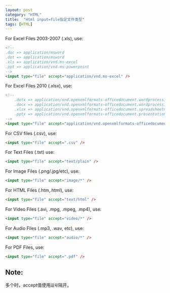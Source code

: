 ```yaml
---
layout: post
category: "HTML"
title:  "Html input=file指定文件类型"
tags: [HTML]
---
```


For Excel Files 2003-2007 (.xls), use: 

```html
<!--
.doc => application/msword
.dot => application/msword
.xls => application/vnd.ms-excel
.ppt => application/vnd.ms-powerpoint
-->
<input type="file" accept="application/vnd.ms-excel" />
```
For Excel Files 2010 (.xlsx), use: 

```html
<!--
    .dotx => application/vnd.openxmlformats-officedocument.wordprocessingml.template
    .docx => application/vnd.openxmlformats-officedocument.wordprocessingml.document
    .xlsx => application/vnd.openxmlformats-officedocument.spreadsheetml.sheet
    .pptx => application/vnd.openxmlformats-officedocument.presentationml.presentation
-->
<input type="file" accept="application/vnd.openxmlformats-officedocument.spreadsheetml.sheet" />
```
For CSV files (.csv), use: 

```html
<input type="file" accept=".csv" />
```
For Text Files (.txt) use: 

```html
<input type="file" accept="text/plain" />
```
For Image Files (.png/.jpg/etc), use: 

```html
<input type="file" accept="image/*" />
```
For HTML Files (.htm,.html), use:

```html
<input type="file" accept="text/html" />
```
For Video Files (.avi, .mpg, .mpeg, .mp4), use:

```html
<input type="file" accept="video/*" />
```
For Audio Files (.mp3, .wav, etc), use:

```html
<input type="file" accept="audio/*" />
```
For PDF Files, use:

```html
<input type="file" accept=".pdf" /> 
```

## Note:
多个时，accept值使用`逗号`隔开。